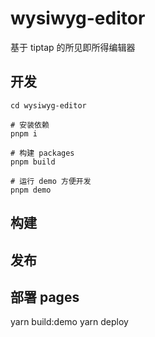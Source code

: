 # wysiwyg-editor

基于 tiptap 的所见即所得编辑器

## 开发

```shell
cd wysiwyg-editor

# 安装依赖
pnpm i

# 构建 packages
pnpm build

# 运行 demo 方便开发
pnpm demo
```

## 构建

## 发布

## 部署 pages

yarn build:demo
yarn deploy
